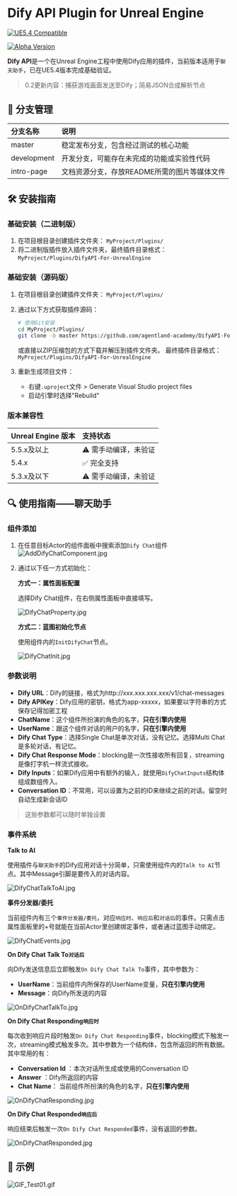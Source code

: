 # Dify API Plugin for Unreal Engine

[![UE5.4 Compatible](https://img.shields.io/badge/Unreal%20Engine-5.4+-%25232E3438.svg?style=flat&logo=unrealengine)](https://www.unrealengine.com/)

[![Alpha Version](https://img.shields.io/badge/Version-0.2.0-orange)](https://semver.org/)

**Dify API**是一个在Unreal Engine工程中使用Dify应用的插件，当前版本适用于`聊天助手`，已在UE5.4版本完成基础验证。

> 0.2更新内容：捕获游戏画面发送至Dify；简易JSON合成解析节点

## 📂 分支管理

| 分支名称    | 说明                                         |
| :---------- | :------------------------------------------- |
| master      | 稳定发布分支，包含经过测试的核心功能         |
| development | 开发分支，可能存在未完成的功能或实验性代码   |
| intro-page  | 文档资源分支，存放README所需的图片等媒体文件 |

## 🛠️ 安装指南
### 基础安装（二进制版）
1. 在项目根目录创建插件文件夹：
   `MyProject/Plugins/`
2. 将二进制版插件放入插件文件夹，最终插件目录格式：`MyProject/Plugins/DifyAPI-For-UnrealEngine`

### 基础安装（源码版）

1. 在项目根目录创建插件文件夹：
   `MyProject/Plugins/`

2. 通过以下方式获取插件源码：

   ```bash
   # 使用Git安装
   cd MyProject/Plugins/
   git clone -b master https://github.com/agentland-academy/DifyAPI-For-UnrealEngine.git
   ```

   或直接以ZIP压缩包的方式下载并解压到插件文件夹。
   最终插件目录格式：`MyProject/Plugins/DifyAPI-For-UnrealEngine`

3. 重新生成项目文件：

   - 右键`.uproject`文件 > Generate Visual Studio project files
   - 启动引擎时选择"Rebuild"
  
   

### 版本兼容性

| Unreal Engine 版本 | 支持状态             |
| :----------------- | :------------------- |
| 5.5.x及以上        | ⚠️ 需手动编译，未验证 |
| 5.4.x              | ✅ 完全支持           |
| 5.3.x及以下        | ⚠️ 需手动编译，未验证 |

## 🔍  使用指南——聊天助手

### 组件添加

1. 在任意目标Actor的组件面板中搜索添加`Dify Chat`组件
   ![AddDifyChatComponent.jpg](https://github.com/agentland-academy/DifyAPI-For-UnrealEngine/blob/Intro-Page/Imgs/AddDifyChatComponent.jpg?raw=true)

2. 通过以下任一方式初始化：
   
   **方式一：属性面板配置**

   选择Dify Chat组件，在右侧属性面板中直接填写。

   ![DifyChatProperty.jpg](https://github.com/agentland-academy/DifyAPI-For-UnrealEngine/blob/Intro-Page/Imgs/DifyChatProperty.jpg?raw=true)
   
   **方式二：蓝图初始化节点**

   使用组件内的`InitDifyChat`节点。

   ![DifyChatInit.jpg](https://github.com/agentland-academy/DifyAPI-For-UnrealEngine/blob/Intro-Page/Imgs/DifyChatInit.jpg?raw=true)

### 参数说明

- **Dify URL**：Dify的链接，格式为http://xxx.xxx.xxx.xxx/v1/chat-messages
- **Dify APIKey**：Dify应用的密钥，格式为app-xxxxx，如果要以字符串的方式保存记得加密工程
- **ChatName**：这个组件所扮演的角色的名字，**只在引擎内使用**
- **UserName**：跟这个组件对话的用户的名字，**只在引擎内使用**
- **Dify Chat Type**：选择Single Chat是单次对话，没有记忆。选择Multi Chat是多轮对话，有记忆。
- **Dify Chat Response Mode**：blocking是一次性接收所有回复，streaming是像打字机一样流式接收。
- **Dify Inputs**：如果Dify应用中有额外的输入，就使用`DifyChatInputs`结构体组成数组传入。
- **Conversation ID**：不常用，可以设置为之前的ID来继续之前的对话。留空时自动生成新会话ID

> 这些参数都可以随时单独设置

### 事件系统

**Talk to AI**

使用插件与`聊天助手`的Dify应用对话十分简单，只需使用组件内的`Talk to AI`节点。其中Message引脚是要传入的对话内容。

![DifyChatTalkToAI.jpg](https://github.com/agentland-academy/DifyAPI-For-UnrealEngine/blob/Intro-Page/Imgs/DifyChatTalkToAI.jpg?raw=true)

**事件分发器/委托**

当前组件内有三个`事件分发器/委托`，对应`响应时`、`响应后`和`对话后`的事件。只需点击属性面板里的+号就能在当前Actor里创建绑定事件，或者通过蓝图手动绑定。

![DifyChatEvents.jpg](https://github.com/agentland-academy/DifyAPI-For-UnrealEngine/blob/Intro-Page/Imgs/DifyChatEvents.jpg?raw=true)

**On Dify Chat Talk To`对话后`**

向Dify发送信息后立即触发`On Dify Chat Talk To`事件，其中参数为：

- **UserName**：当前组件内所保存的UserName变量，**只在引擎内使用**
- **Message**：向Dify所发送的内容

![OnDifyChatTalkTo.jpg](https://github.com/agentland-academy/DifyAPI-For-UnrealEngine/blob/Intro-Page/Imgs/OnDifyChatTalkTo.jpg?raw=true)

**On Dify Chat Responding`响应时`**

每次收到响应片段时触发`On Dify Chat Responding`事件，blocking模式下触发一次，streaming模式触发多次。其中参数为一个结构体，包含所返回的所有数据。其中常用的有：

- **Conversation Id** ：本次对话所生成或使用的Conversation ID
- **Answer** ：Dify所返回的内容
- **Chat Name**： 当前组件所扮演的角色的名字，**只在引擎内使用**

![OnDifyChatResponding.jpg](https://github.com/agentland-academy/DifyAPI-For-UnrealEngine/blob/Intro-Page/Imgs/OnDifyChatResponding.jpg?raw=true)

**On Dify Chat Responded`响应后`**

响应结束后触发一次`On Dify Chat Responded`事件，没有返回的参数。

![OnDifyChatResponded.jpg](https://github.com/agentland-academy/DifyAPI-For-UnrealEngine/blob/Intro-Page/Imgs/OnDifyChatResponded.jpg?raw=true)

## 🤖 示例

![GIF_Test01.gif](https://github.com/agentland-academy/DifyAPI-For-UnrealEngine/blob/Intro-Page/Imgs/GIF_Test01.gif?raw=true)

